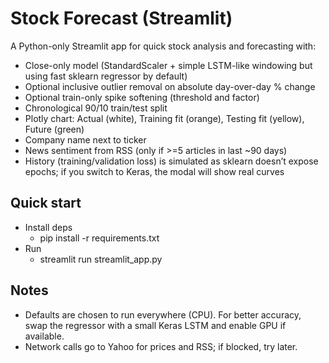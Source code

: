 # Stock Forecast (Streamlit)

A Python-only Streamlit app for quick stock analysis and forecasting with:
- Close-only model (StandardScaler + simple LSTM-like windowing but using fast sklearn regressor by default)
- Optional inclusive outlier removal on absolute day-over-day % change
- Optional train-only spike softening (threshold and factor)
- Chronological 90/10 train/test split
- Plotly chart: Actual (white), Training fit (orange), Testing fit (yellow), Future (green)
- Company name next to ticker
- News sentiment from RSS (only if >=5 articles in last ~90 days)
- History (training/validation loss) is simulated as sklearn doesn’t expose epochs; if you switch to Keras, the modal will show real curves

## Quick start

- Install deps
  - pip install -r requirements.txt
- Run
  - streamlit run streamlit_app.py

## Notes
- Defaults are chosen to run everywhere (CPU). For better accuracy, swap the regressor with a small Keras LSTM and enable GPU if available.
- Network calls go to Yahoo for prices and RSS; if blocked, try later.
